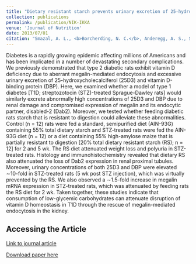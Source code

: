 ```yaml
---
title: "Dietary resistant starch prevents urinary excretion of 25-hydroxycholecalciferol and vitamin D-binding protein in type 1 diabetic rats."
collection: publications
permalink: /publication/NIK-IKKA
venue: 'Journal of Nutrition'
date: 2013/07/01
citation: "Smazal, A. L., <b>Borcherding, N. C.</b>, Anderegg, A. S., Schalinske, K. L., Whitley, E. M., & Rowling, M. J. (2013). Dietary resistant starch prevents urinary excretion of 25-hydroxycholecalciferol and vitamin D-binding protein in type 1 diabetic rats. Journal of Nutrition 2013." 
---
```


Diabetes is a rapidly growing epidemic affecting millions of Americans and has been implicated in a number of devastating secondary complications. We previously demonstrated that type 2 diabetic rats exhibit vitamin D deficiency due to aberrant megalin-mediated endocytosis and excessive urinary excretion of 25-hydroxycholecalciferol (25D3) and vitamin D-binding protein (DBP). Here, we examined whether a model of type 1 diabetes [T1D; streptozotocin (STZ)-treated Sprague-Dawley rats] would similarly excrete abnormally high concentrations of 25D3 and DBP due to renal damage and compromised expression of megalin and its endocytic partner, disabled-2 (Dab2). Moreover, we tested whether feeding diabetic rats starch that is resistant to digestion could alleviate these abnormalities. Control (n = 12) rats were fed a standard, semipurified diet (AIN-93G) containing 55% total dietary starch and STZ-treated rats were fed the AIN-93G diet (n = 12) or a diet containing 55% high-amylose maize that is partially resistant to digestion [20% total dietary resistant starch (RS); n = 12] for 2 and 5 wk. The RS diet attenuated weight loss and polyuria in STZ-treated rats. Histology and immunohistochemistry revealed that dietary RS also attenuated the loss of Dab2 expression in renal proximal tubules. Moreover, urinary concentrations of both 25D3 and DBP were elevated ∼10-fold in STZ-treated rats (5 wk post STZ injection), which was virtually prevented by the RS. We also observed a ∼1.5-fold increase in megalin mRNA expression in STZ-treated rats, which was attenuated by feeding rats the RS diet for 2 wk. Taken together, these studies indicate that consumption of low-glycemic carbohydrates can attenuate disruption of vitamin D homeostasis in T1D through the rescue of megalin-mediated endocytosis in the kidney.

Accessing the Article
-----
[Link to journal article](https://academic.oup.com/jn/article/143/7/1123/4637659)

[Download paper here](https://ncborcherding.github.io/files/RS.pdf)

